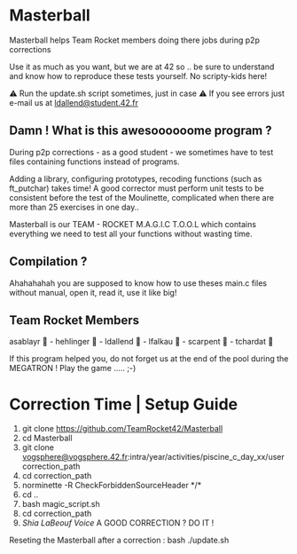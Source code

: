 # Masterball
Masterball helps Team Rocket members doing there jobs during p2p corrections

Use it as much as you want, but we are at 42 so .. be sure to understand and know how to reproduce these tests yourself. No scripty-kids here!

⚠️ Run the update.sh script sometimes, just in case
⚠️ If you see errors just e-mail us at ldallend@student.42.fr

## Damn ! What is this awesoooooome program ? 
During p2p corrections - as a good student - we sometimes have to test files containing functions instead of programs.

Adding a library, configuring prototypes, recoding functions (such as ft_putchar) takes time! 
A good corrector must perform unit tests to be consistent before the test of the Moulinette, complicated when there are more than 25 exercises in one day..

Masterball is our TEAM - ROCKET M.A.G.I.C T.O.O.L which contains everything we need to test all your functions without wasting time.

## Compilation ?

Ahahahahah you are supposed to know how to use theses main.c files without manual, open it, read it, use it like big!

## Team Rocket Members 

asablayr 🐼  - hehlinger 🐯  - ldallend 🦄  - lfalkau 🦁  - scarpent 🦊  - tchardat 🐧 

If this program helped you, do not forget us at the end of the pool during the MEGATRON ! Play the game ..... ;-)

# Correction Time | Setup Guide
1. git clone https://github.com/TeamRocket42/Masterball 
2. cd Masterball
3. git clone vogsphere@vogsphere.42.fr:intra/year/activities/piscine_c_day_xx/user correction_path
4. cd correction_path
5. norminette -R CheckForbiddenSourceHeader \*/\*
6. cd ..
7. bash magic_script.sh 
8. cd correction_path 
9. *Shia LaBeouf Voice* A GOOD CORRECTION ? DO IT !

Reseting the Masterball after a correction : bash ./update.sh
